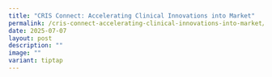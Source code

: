 ```yaml
---
title: "CRIS Connect: Accelerating Clinical Innovations into Market"
permalink: /cris-connect-accelerating-clinical-innovations-into-market/
date: 2025-07-07
layout: post
description: ""
image: ""
variant: tiptap
---
```

